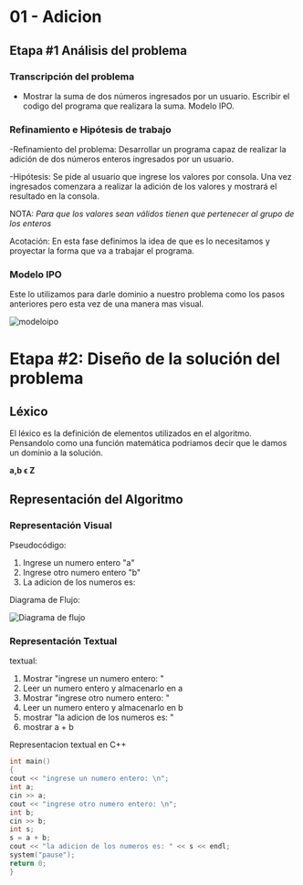# **01 - Adicion**

## **Etapa #1 Análisis del problema**

### **Transcripción del problema**
* Mostrar la suma de dos números ingresados por un usuario. Escribir el codigo del programa que realizara la suma. Modelo IPO.

### **Refinamiento e Hipótesis de trabajo**

-Refinamiento del problema: Desarrollar un programa capaz de realizar la adición de dos números enteros ingresados por un usuario.

-Hipótesis: Se pide al usuario que ingrese los valores por consola. Una vez ingresados comenzara a realizar la adición de los valores y mostrará el resultado en la consola. 

NOTA: *Para que los valores sean válidos tienen que pertenecer al grupo de los enteros*

Acotación: En esta fase definimos la idea de que es lo necesitamos y proyectar la forma que va a trabajar el programa.

### **Modelo IPO**
Este lo utilizamos para darle dominio a nuestro problema como los pasos anteriores pero esta vez de una manera mas visual.

![modeloipo](https://user-images.githubusercontent.com/63470026/81332593-b5936600-9079-11ea-94d3-53a4416fcc08.jpg)


# **Etapa #2: Diseño de la solución del problema**

## **Léxico**

El léxico es la definición de elementos utilizados en el algoritmo. Pensandolo como una función matemática podriamos decir que le damos un dominio a la solución.

**a,b ϵ Z**


## **Representación del Algoritmo**

### **Representación Visual**

Pseudocódigo:

1. Ingrese un numero entero "a"
2. Ingrese otro numero entero "b"
3. La adicion de los numeros es:

Diagrama de Flujo:

![Diagrama de flujo](diagramadeflujo.png)

### **Representación Textual**

textual:

1. Mostrar "ingrese un numero entero: "
2. Leer un numero entero y almacenarlo en a
3. Mostrar "ingrese otro numero entero: "
4. Leer un numero entero y almacenarlo en b
5. mostrar "la adicion de los numeros es: "
6. mostrar a + b

Representacion textual en C++

```c++
int main()
{
cout << "ingrese un numero entero: \n";
int a;
cin >> a;
cout << "ingrese otro numero entero: \n";
int b;
cin >> b;
int s;
s = a + b;
cout << "la adicion de los numeros es: " << s << endl;
system("pause");
return 0;
}
```
